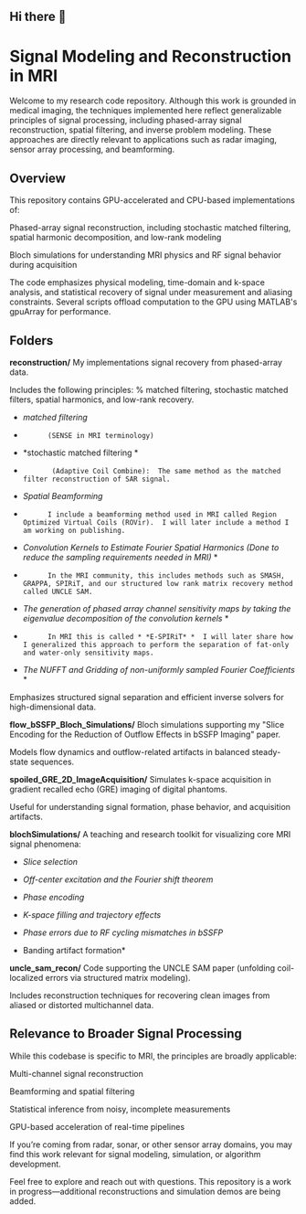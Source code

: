 ## Hi there 👋

<!--
**faa5115/faa5115** is a ✨ _special_ ✨ repository because its `README.md` (this file) appears on your GitHub profile.

Here are some ideas to get you started:

- 🔭 I’m currently working on ...
- 🌱 I’m currently learning ...
- 👯 I’m looking to collaborate on ...
- 🤔 I’m looking for help with ...
- 💬 Ask me about ...
- 📫 How to reach me: ...
- 😄 Pronouns: ...
- ⚡ Fun fact: ...
-->


# Signal Modeling and Reconstruction in MRI

Welcome to my research code repository. Although this work is grounded in medical imaging, the techniques implemented here reflect generalizable principles of signal processing, including phased-array signal reconstruction, spatial filtering, and inverse problem modeling. These approaches are directly relevant to applications such as radar imaging, sensor array processing, and beamforming.

## Overview
This repository contains GPU-accelerated and CPU-based implementations of:

Phased-array signal reconstruction, including stochastic matched filtering, spatial harmonic decomposition, and low-rank modeling

Bloch simulations for understanding MRI physics and RF signal behavior during acquisition

The code emphasizes physical modeling, time-domain and k-space analysis, and statistical recovery of signal under measurement and aliasing constraints. Several scripts offload computation to the GPU using MATLAB's gpuArray for performance.

## Folders
**reconstruction/** 
My implementations signal recovery from phased-array data.

Includes the following principles:
% matched filtering, stochastic matched filters, spatial harmonics, and low-rank recovery.
* *matched filtering*  
*           (SENSE in MRI terminology)
* *stochastic matched filtering * 
*            (Adaptive Coil Combine):  The same method as the matched filter reconstruction of SAR signal.  
* *Spatial Beamforming* 
*           I include a beamforming method used in MRI called Region Optimized Virtual Coils (ROVir).  I will later include a method I am working on publishing.  
* *Convolution Kernels to Estimate Fourier Spatial Harmonics (Done to reduce the sampling requirements needed in MRI)* *
*           In the MRI community, this includes methods such as SMASH, GRAPPA, SPIRiT, and our structured low rank matrix recovery method called UNCLE SAM.
* *The generation of phased array channel sensitivity maps by taking the eigenvalue decomposition of the convolution kernels* *
*           In MRI this is called * *E-SPIRiT* *  I will later share how I generalized this approach to perform the separation of fat-only and water-only sensitivity maps.
* *The NUFFT and Gridding of non-uniformly sampled Fourier Coefficients* *

  
Emphasizes structured signal separation and efficient inverse solvers for high-dimensional data.

**flow_bSSFP_Bloch_Simulations/** 
Bloch simulations supporting my "Slice Encoding for the Reduction of Outflow Effects in bSSFP Imaging" paper.

Models flow dynamics and outflow-related artifacts in balanced steady-state sequences.

**spoiled_GRE_2D_ImageAcquisition/**
Simulates k-space acquisition in gradient recalled echo (GRE) imaging of digital phantoms.

Useful for understanding signal formation, phase behavior, and acquisition artifacts.

**blochSimulations/**
A teaching and research toolkit for visualizing core MRI signal phenomena:

* *Slice selection* 

* *Off-center excitation and the Fourier shift theorem* 

* *Phase encoding* 

* *K-space filling and trajectory effects* 

* *Phase errors due to RF cycling mismatches in bSSFP* 

* Banding artifact formation*  

**uncle_sam_recon/**
Code supporting the UNCLE SAM paper (unfolding coil-localized errors via structured matrix modeling).

Includes reconstruction techniques for recovering clean images from aliased or distorted multichannel data.

## Relevance to Broader Signal Processing
While this codebase is specific to MRI, the principles are broadly applicable:

Multi-channel signal reconstruction

Beamforming and spatial filtering

Statistical inference from noisy, incomplete measurements

GPU-based acceleration of real-time pipelines

If you’re coming from radar, sonar, or other sensor array domains, you may find this work relevant for signal modeling, simulation, or algorithm development.

Feel free to explore and reach out with questions. This repository is a work in progress—additional reconstructions and simulation demos are being added.
